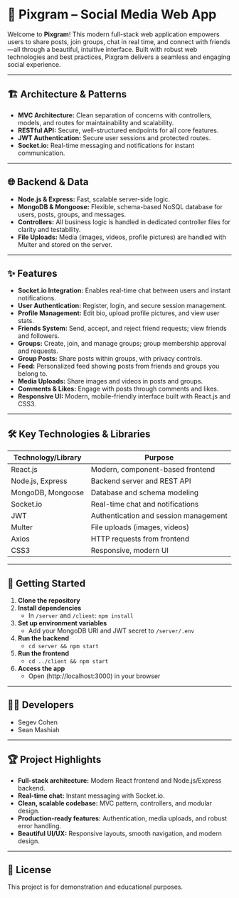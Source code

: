 # 📸 Pixgram – Social Media Web App

Welcome to **Pixgram**! This modern full-stack web application empowers users to share posts, join groups, chat in real time, and connect with friends—all through a beautiful, intuitive interface. Built with robust web technologies and best practices, Pixgram delivers a seamless and engaging social experience.

---

## 🏗️ Architecture & Patterns

- **MVC Architecture:** Clean separation of concerns with controllers, models, and routes for maintainability and scalability.
- **RESTful API:** Secure, well-structured endpoints for all core features.
- **JWT Authentication:** Secure user sessions and protected routes.
- **Socket.io:** Real-time messaging and notifications for instant communication.

---

## 🌐 Backend & Data

- **Node.js & Express:** Fast, scalable server-side logic.
- **MongoDB & Mongoose:** Flexible, schema-based NoSQL database for users, posts, groups, and messages.
- **Controllers:** All business logic is handled in dedicated controller files for clarity and testability.
- **File Uploads:** Media (images, videos, profile pictures) are handled with Multer and stored on the server.

---

## ✨ Features

- **Socket.io Integration:** Enables real-time chat between users and instant notifications.
- **User Authentication:** Register, login, and secure session management.
- **Profile Management:** Edit bio, upload profile pictures, and view user stats.
- **Friends System:** Send, accept, and reject friend requests; view friends and followers.
- **Groups:** Create, join, and manage groups; group membership approval and requests.
- **Group Posts:** Share posts within groups, with privacy controls.
- **Feed:** Personalized feed showing posts from friends and groups you belong to.
- **Media Uploads:** Share images and videos in posts and groups.
- **Comments & Likes:** Engage with posts through comments and likes.
- **Responsive UI:** Modern, mobile-friendly interface built with React.js and CSS3.

---

## 🛠️ Key Technologies & Libraries

| Technology/Library | Purpose                                 |
|--------------------|-----------------------------------------|
| React.js           | Modern, component-based frontend        |
| Node.js, Express   | Backend server and REST API             |
| MongoDB, Mongoose  | Database and schema modeling            |
| Socket.io          | Real-time chat and notifications        |
| JWT                | Authentication and session management   |
| Multer             | File uploads (images, videos)           |
| Axios              | HTTP requests from frontend             |
| CSS3               | Responsive, modern UI                   |

---

## 🚀 Getting Started

1. **Clone the repository**
2. **Install dependencies**  
   - In `/server` and `/client`: `npm install`
3. **Set up environment variables**  
   - Add your MongoDB URI and JWT secret to `/server/.env`
4. **Run the backend**  
   - `cd server && npm start`
5. **Run the frontend**  
   - `cd ../client && npm start`
6. **Access the app**  
   - Open (http://localhost:3000) in your browser

---

## 👩‍💻 Developers

- Segev Cohen
- Sean Mashiah

---

## 🏆 Project Highlights

- **Full-stack architecture:** Modern React frontend and Node.js/Express backend.
- **Real-time chat:** Instant messaging with Socket.io.
- **Clean, scalable codebase:** MVC pattern, controllers, and modular design.
- **Production-ready features:** Authentication, media uploads, and robust error handling.
- **Beautiful UI/UX:** Responsive layouts, smooth navigation, and modern design.

---

## 📄 License

This project is for demonstration and educational purposes. 
